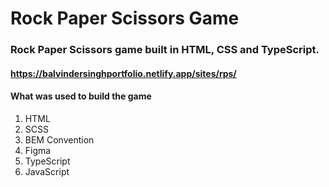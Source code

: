 # Rock Paper Scissors Game

### Rock Paper Scissors game built in HTML, CSS and TypeScript.

#### https://balvindersinghportfolio.netlify.app/sites/rps/

#### What was used to build the game

1. HTML
2. SCSS
3. BEM Convention
4. Figma
5. TypeScript
6. JavaScript

